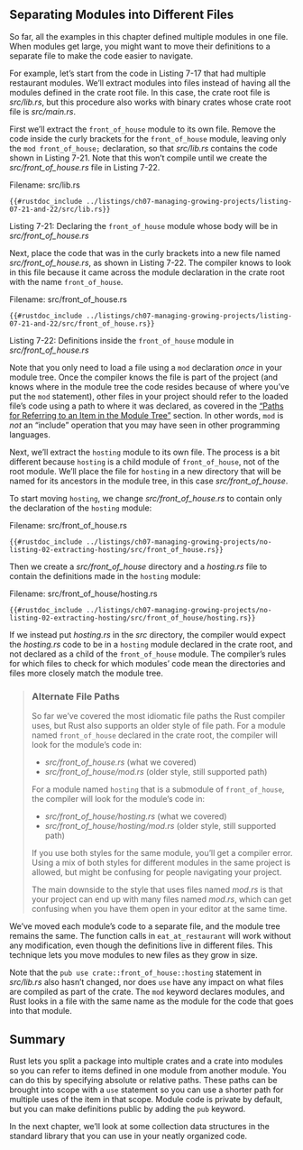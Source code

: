 ## Separating Modules into Different Files

So far, all the examples in this chapter defined multiple modules in one file.
When modules get large, you might want to move their definitions to a separate
file to make the code easier to navigate.

For example, let’s start from the code in Listing 7-17 that had multiple
restaurant modules. We’ll extract modules into files instead of having all the
modules defined in the crate root file. In this case, the crate root file is
*src/lib.rs*, but this procedure also works with binary crates whose crate root
file is *src/main.rs*.

First we’ll extract the `front_of_house` module to its own file. Remove the
code inside the curly brackets for the `front_of_house` module, leaving only
the `mod front_of_house;` declaration, so that *src/lib.rs* contains the code
shown in Listing 7-21. Note that this won’t compile until we create the
*src/front_of_house.rs* file in Listing 7-22.

<span class="filename">Filename: src/lib.rs</span>

```rust,ignore,does_not_compile
{{#rustdoc_include ../listings/ch07-managing-growing-projects/listing-07-21-and-22/src/lib.rs}}
```

<span class="caption">Listing 7-21: Declaring the `front_of_house` module whose
body will be in *src/front_of_house.rs*</span>

Next, place the code that was in the curly brackets into a new file named
*src/front_of_house.rs*, as shown in Listing 7-22. The compiler knows to look
in this file because it came across the module declaration in the crate root
with the name `front_of_house`.

<span class="filename">Filename: src/front_of_house.rs</span>

```rust,ignore
{{#rustdoc_include ../listings/ch07-managing-growing-projects/listing-07-21-and-22/src/front_of_house.rs}}
```

<span class="caption">Listing 7-22: Definitions inside the `front_of_house`
module in *src/front_of_house.rs*</span>

Note that you only need to load a file using a `mod` declaration *once* in your
module tree. Once the compiler knows the file is part of the project (and knows
where in the module tree the code resides because of where you’ve put the `mod`
statement), other files in your project should refer to the loaded file’s code
using a path to where it was declared, as covered in the [“Paths for Referring
to an Item in the Module Tree”][paths]<!-- ignore --> section. In other words,
`mod` is *not* an “include” operation that you may have seen in other
programming languages.

Next, we’ll extract the `hosting` module to its own file. The process is a bit
different because `hosting` is a child module of `front_of_house`, not of the
root module. We’ll place the file for `hosting` in a new directory that will be
named for its ancestors in the module tree, in this case *src/front_of_house*.

To start moving `hosting`, we change *src/front_of_house.rs* to contain only
the declaration of the `hosting` module:

<span class="filename">Filename: src/front_of_house.rs</span>

```rust,ignore
{{#rustdoc_include ../listings/ch07-managing-growing-projects/no-listing-02-extracting-hosting/src/front_of_house.rs}}
```

Then we create a *src/front_of_house* directory and a *hosting.rs* file to
contain the definitions made in the `hosting` module:

<span class="filename">Filename: src/front_of_house/hosting.rs</span>

```rust,ignore
{{#rustdoc_include ../listings/ch07-managing-growing-projects/no-listing-02-extracting-hosting/src/front_of_house/hosting.rs}}
```

If we instead put *hosting.rs* in the *src* directory, the compiler would
expect the *hosting.rs* code to be in a `hosting` module declared in the crate
root, and not declared as a child of the `front_of_house` module. The
compiler’s rules for which files to check for which modules’ code mean the
directories and files more closely match the module tree.

> ### Alternate File Paths
>
> So far we’ve covered the most idiomatic file paths the Rust compiler uses,
> but Rust also supports an older style of file path. For a module named
> `front_of_house` declared in the crate root, the compiler will look for the
> module’s code in:
>
> * *src/front_of_house.rs* (what we covered)
> * *src/front_of_house/mod.rs* (older style, still supported path)
>
> For a module named `hosting` that is a submodule of `front_of_house`, the
> compiler will look for the module’s code in:
>
> * *src/front_of_house/hosting.rs* (what we covered)
> * *src/front_of_house/hosting/mod.rs* (older style, still supported path)
>
> If you use both styles for the same module, you’ll get a compiler error.
> Using a mix of both styles for different modules in the same project is
> allowed, but might be confusing for people navigating your project.
>
> The main downside to the style that uses files named *mod.rs* is that your
> project can end up with many files named *mod.rs*, which can get confusing
> when you have them open in your editor at the same time.

We’ve moved each module’s code to a separate file, and the module tree remains
the same. The function calls in `eat_at_restaurant` will work without any
modification, even though the definitions live in different files. This
technique lets you move modules to new files as they grow in size.

Note that the `pub use crate::front_of_house::hosting` statement in
*src/lib.rs* also hasn’t changed, nor does `use` have any impact on what files
are compiled as part of the crate. The `mod` keyword declares modules, and Rust
looks in a file with the same name as the module for the code that goes into
that module.

## Summary

Rust lets you split a package into multiple crates and a crate into modules so
you can refer to items defined in one module from another module. You can do
this by specifying absolute or relative paths. These paths can be brought into
scope with a `use` statement so you can use a shorter path for multiple uses of
the item in that scope. Module code is private by default, but you can make
definitions public by adding the `pub` keyword.

In the next chapter, we’ll look at some collection data structures in the
standard library that you can use in your neatly organized code.

[paths]: ch07-03-paths-for-referring-to-an-item-in-the-module-tree.html
